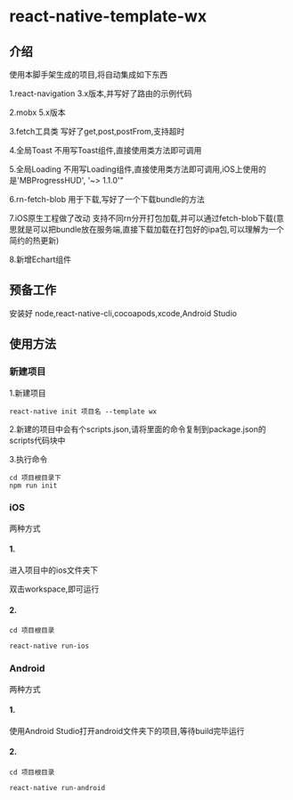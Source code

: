 
# react-native-template-wx

## 介绍
使用本脚手架生成的项目,将自动集成如下东西

1.react-navigation  3.x版本,并写好了路由的示例代码

2.mobx  5.x版本

3.fetch工具类      写好了get,post,postFrom,支持超时

4.全局Toast       不用写Toast组件,直接使用类方法即可调用

5.全局Loading     不用写Loading组件,直接使用类方法即可调用,iOS上使用的是'MBProgressHUD', '~> 1.1.0'"

6.rn-fetch-blob     用于下载,写好了一个下载bundle的方法

7.iOS原生工程做了改动 支持不同rn分开打包加载,并可以通过fetch-blob下载(意思就是可以把bundle放在服务端,直接下载加载在打包好的ipa包,可以理解为一个简约的热更新)

8.新增Echart组件

## 预备工作
安装好
node,react-native-cli,cocoapods,xcode,Android Studio

## 使用方法

### 新建项目
1.新建项目
```
react-native init 项目名 --template wx
```

2.新建的项目中会有个scripts.json,请将里面的命令复制到package.json的scripts代码块中

3.执行命令
```
cd 项目根目录下
npm run init
```

### iOS
两种方式
#### 1.
进入项目中的ios文件夹下

双击workspace,即可运行

#### 2.
```
cd 项目根目录

react-native run-ios

```
### Android
两种方式
#### 1.
使用Android Studio打开android文件夹下的项目,等待build完毕运行
#### 2.
```
cd 项目根目录

react-native run-android

```


